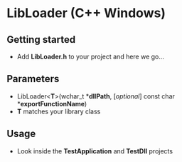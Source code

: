 # LibLoader (C++ Windows)

## Getting started
+ Add __LibLoader.h__ to your project and here we go...

## Parameters
+ LibLoader\<**T**\>(wchar_t *__dllPath__, [_optional_] const char *__exportFunctionName__)
+ __T__ matches your library class

## Usage
+ Look inside the **TestApplication** and **TestDll** projects